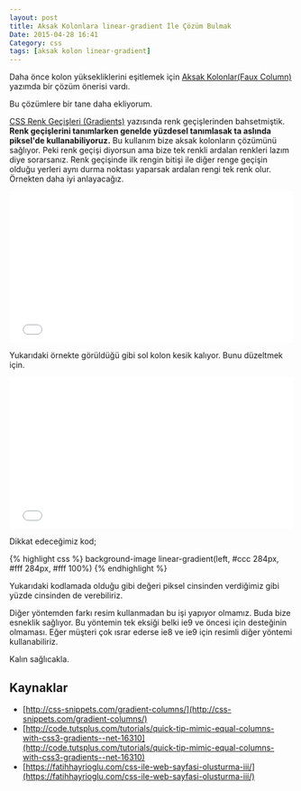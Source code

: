 ```yaml
---
layout: post
title: Aksak Kolonlara linear-gradient İle Çözüm Bulmak
Date: 2015-04-28 16:41
Category: css
tags: [aksak kolon linear-gradient]
---
```



Daha önce kolon yüksekliklerini eşitlemek için [Aksak Kolonlar(Faux Column)](https://fatihhayrioglu.com/css-ile-web-sayfasi-olusturma-iii/) yazımda bir çözüm önerisi vardı. 

Bu çözümlere bir tane daha ekliyorum.

[CSS Renk Geçişleri (Gradients)](https://fatihhayrioglu.com/css-renk-gecisleri-gradients/) yazısında renk geçişlerinden bahsetmiştik. **Renk geçişlerini tanımlarken genelde yüzdesel tanımlasak ta aslında piksel'de kullanabiliyoruz.** Bu kullanım bize aksak kolonların çözümünü sağlıyor. Peki renk geçişi diyorsun ama bize tek renkli ardalan renkleri lazım diye sorarsanız. Renk geçişinde ilk rengin bitişi ile diğer renge geçişin olduğu yerleri aynı durma noktası yaparsak ardalan rengi tek renk olur. Örnekten daha iyi anlayacağız. 

<iframe height='268' scrolling='no' src='//codepen.io/fatihhayri/embed/ZGYqqY/?height=268&theme-id=13521' frameborder='no' allowtransparency='true' allowfullscreen='true' style='width: 100%;'>
</iframe>

Yukarıdaki örnekte görüldüğü gibi sol kolon kesik kalıyor. Bunu düzeltmek için.

<iframe height='268' scrolling='no' src='//codepen.io/fatihhayri/embed/mJyzzx/?height=268&theme-id=13521' frameborder='no' allowtransparency='true' allowfullscreen='true' style='width: 100%;'>
</iframe>

Dikkat edeceğimiz kod;

{% highlight css %}
background-image linear-gradient(left, #ccc 284px, #fff 284px, #fff 100%)
{% endhighlight %}

Yukarıdaki kodlamada olduğu gibi değeri piksel cinsinden verdiğimiz gibi yüzde cinsinden de verebiliriz.

Diğer yöntemden farkı resim kullanmadan bu işi yapıyor olmamız. Buda bize esneklik sağlıyor. Bu yöntemin tek eksiği belki ie9 ve öncesi için desteğinin olmaması. Eğer müşteri çok ısrar ederse ie8 ve ie9 için resimli diğer yöntemi kullanabiliriz. 

Kalın sağlıcakla.

## Kaynaklar

 - [http://css-snippets.com/gradient-columns/](http://css-snippets.com/gradient-columns/)
 - [http://code.tutsplus.com/tutorials/quick-tip-mimic-equal-columns-with-css3-gradients--net-16310](http://code.tutsplus.com/tutorials/quick-tip-mimic-equal-columns-with-css3-gradients--net-16310)
 - [https://fatihhayrioglu.com/css-ile-web-sayfasi-olusturma-iii/](https://fatihhayrioglu.com/css-ile-web-sayfasi-olusturma-iii/)